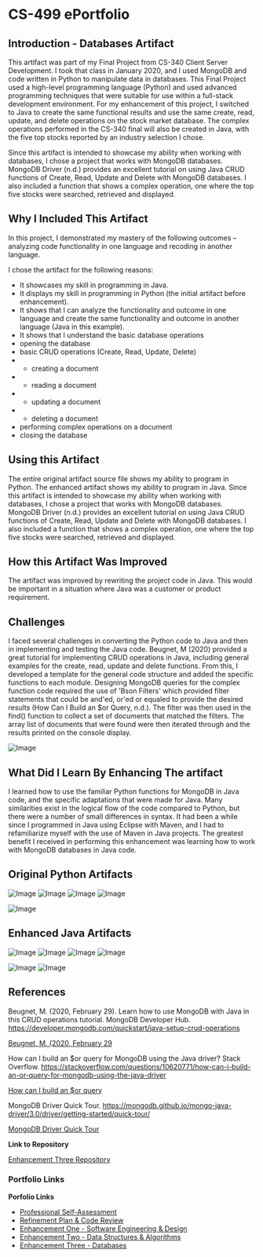 # CS-499 ePortfolio

## Introduction - Databases Artifact

This artifact was part of my Final Project from CS-340 Client Server Development. I took that class in January 2020, and I used MongoDB and code written in Python to manipulate data in databases. This Final Project used a high-level programming language (Python) and used advanced programming techniques that were suitable for use within a full-stack development environment. For my enhancement of this project, I switched to Java to create the same functional results and use the same create, read, update, and delete operations on the stock market database. The complex operations performed in the CS-340 final will also be created in Java, with the five top stocks reported by an industry selection I chose.

Since this artifact is intended to showcase my ability when working with databases, I chose a project that works with MongoDB databases. MongoDB Driver (n.d.) provides an excellent tutorial on using Java CRUD functions of Create, Read, Update and Delete with MongoDB databases. I also included a function that shows a complex operation, one where the top five stocks were searched, retrieved and displayed.

## Why I Included This Artifact

In this project, I demonstrated my mastery of the following outcomes – analyzing code functionality in one language and recoding in another language.

I chose the artifact for the following reasons:
-	It showcases my skill in programming in Java.
-	It displays my skill in programming in Python (the initial artifact before enhancement).
-	It shows that I can analyze the functionality and outcome in one language and create the same functionality and outcome in another language (Java in this example).
-	It shows that I understand the basic database operations
-	opening the database
- basic CRUD operations (Create, Read, Update, Delete)
- -	creating a document
- -	reading a document
- - updating a document
- -	deleting a document
-	performing complex operations on a document
-	closing the database

## Using this Artifact

The entire original artifact source file shows my ability to program in Python. The enhanced artifact shows my ability to program in Java.
Since this artifact is intended to showcase my ability when working with databases, I chose a project that works with MongoDB databases. MongoDB Driver (n.d.) provides an excellent tutorial on using Java CRUD functions of Create, Read, Update and Delete with MongoDB databases. I also included a function that shows a complex operation, one where the top five stocks were searched, retrieved and displayed.

## How this Artifact Was Improved

The artifact was improved by rewriting the project code in Java. This would be important in a situation where Java was a customer or product requirement.

## Challenges

I faced several challenges in converting the Python code to Java and then in implementing and testing the Java code. Beugnet, M (2020) provided a great tutorial for implementing CRUD operations in Java, including general examples for the create, read, update and delete functions. From this, I developed a template for the general code structure and added the specific functions to each module. Designing MongoDB queries for the complex function code required the use of 'Bson Filters' which provided filter statements that could be and'ed, or'ed or equaled to provide the desired results (How Can I Build an $or Query, n.d.). The filter was then used in the find() function to collect a set of documents that matched the filters. The array list of documents that were found were then iterated through and the results printed on the console display.

![Image](images/E3/UsingFilters.png)


## What Did I Learn By Enhancing The artifact

I learned how to use the familiar Python functions for MongoDB in Java code, and the specific adaptations that were made for Java. Many similarities exist in the logical flow of the code compared to Python, but there were a number of small differences in syntax. It had been a while since I programmed in Java using Eclipse with Maven, and I had to refamiliarize myself with the use of Maven in Java projects.
The greatest benefit I received in performing this enhancement was learning how to work with MongoDB databases in Java code.

## Original Python Artifacts

![Image](images/E3/PythonCreate.png)
![Image](images/E3/PythonRead.png)
![Image](images/E3/PythonUpdate.png)
![Image](images/E3/PythonDelete.png)

![Image](images/E2/PythonComplex.png)

## Enhanced Java Artifacts

![Image](images/E3/JavaCreate.png)
![Image](images/E3/JavaRead.png)
![Image](images/E3/JavaUpdate.png)
![Image](images/E3/JavaDelete.png)

![Image](images/E2/JavaComplex1.png)
![Image](images/E2/JavaComplex2.png)

## References

Beugnet, M. (2020, February 29). Learn how to use MongoDB with Java in this CRUD operations tutorial. MongoDB Developer Hub. https://developer.mongodb.com/quickstart/java-setup-crud-operations

[Beugnet, M. (2020, February 29](https://developer.mongodb.com/quickstart/java-setup-crud-operations)

How can I build an $or query for MongoDB using the Java driver? Stack Overflow. https://stackoverflow.com/questions/10620771/how-can-i-build-an-or-query-for-mongodb-using-the-java-driver

[How can I build an $or query](https://stackoverflow.com/questions/10620771/how-can-i-build-an-or-query-for-mongodb-using-the-java-driver)

MongoDB Driver Quick Tour. https://mongodb.github.io/mongo-java-driver/3.0/driver/getting-started/quick-tour/

[MongoDB Driver Quick Tour](https://mongodb.github.io/mongo-java-driver/3.0/driver/getting-started/quick-tour/)

**Link to Repository**

[Enhancement Three Repository](https://github.com/w-coleman-moore/EnhancementThree)

### Portfolio Links

**Porfolio Links**<br>
* [Professional Self-Assessment](index.md)<br>
* [Refinement Plan & Code Review](CodeReview.md)<br>
* [Enhancement One - Software Engineering & Design](EnhancementOne.md)<br>
* [Enhancement Two - Data Structures & Algorithms](EnhancementTwo.md)<br>
* [Enhancement Three - Databases](EnhancementThree.md)
